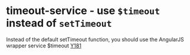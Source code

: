 # timeout-service - use `$timeout` instead of `setTimeout`

Instead of the default setTimeout function, you should use the AngularJS wrapper service $timeout [Y181](https://github.com/johnpapa/angular-styleguide#style-y181)
